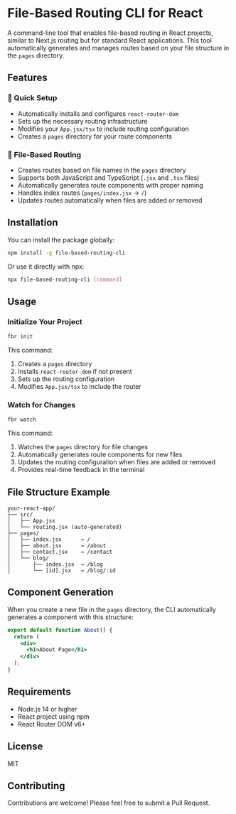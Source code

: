 # File-Based Routing CLI for React

A command-line tool that enables file-based routing in React projects, similar to Next.js routing but for standard React applications. This tool automatically generates and manages routes based on your file structure in the `pages` directory.

## Features

### 🚀 Quick Setup

- Automatically installs and configures `react-router-dom`
- Sets up the necessary routing infrastructure
- Modifies your `App.jsx/tsx` to include routing configuration
- Creates a `pages` directory for your route components

### 📁 File-Based Routing

- Creates routes based on file names in the `pages` directory
- Supports both JavaScript and TypeScript (`.jsx` and `.tsx` files)
- Automatically generates route components with proper naming
- Handles index routes (`pages/index.jsx` → `/`)
- Updates routes automatically when files are added or removed

## Installation

You can install the package globally:

```bash
npm install -g file-based-routing-cli
```

Or use it directly with npx:

```bash
npx file-based-routing-cli [command]
```

## Usage

### Initialize Your Project

```bash
fbr init
```

This command:

1. Creates a `pages` directory
2. Installs `react-router-dom` if not present
3. Sets up the routing configuration
4. Modifies `App.jsx/tsx` to include the router

### Watch for Changes

```bash
fbr watch
```

This command:

1. Watches the `pages` directory for file changes
2. Automatically generates route components for new files
3. Updates the routing configuration when files are added or removed
4. Provides real-time feedback in the terminal

## File Structure Example

```
your-react-app/
├── src/
│   ├── App.jsx
│   └── routing.jsx (auto-generated)
├── pages/
│   ├── index.jsx      → /
│   ├── about.jsx      → /about
│   ├── contact.jsx    → /contact
│   └── blog/
│       ├── index.jsx  → /blog
│       └── [id].jsx   → /blog/:id
```

## Component Generation

When you create a new file in the `pages` directory, the CLI automatically generates a component with this structure:

```jsx
export default function About() {
  return (
    <div>
      <h1>About Page</h1>
    </div>
  );
}
```

## Requirements

- Node.js 14 or higher
- React project using npm
- React Router DOM v6+

## License

MIT

## Contributing

Contributions are welcome! Please feel free to submit a Pull Request.
